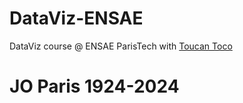 # DataViz-ENSAE
DataViz course @ ENSAE ParisTech with [Toucan Toco](http://toucantoco.com/)

# JO Paris 1924-2024

